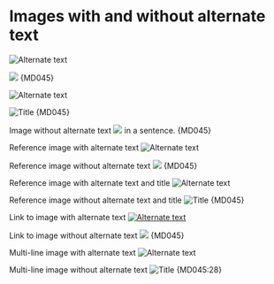 # Images with and without alternate text

![Alternate text](image.jpg)

![](image.jpg) {MD045}

![Alternate text](image.jpg "Title")

![](image.jpg "Title") {MD045}

Image without alternate text ![](image.jpg) in a sentence. {MD045}

Reference image with alternate text ![Alternate text][notitle]

Reference image without alternate text ![][notitle] {MD045}

Reference image with alternate text and title ![Alternate text][title]

Reference image without alternate text and title ![][title] {MD045}

Link to image with alternate text [![Alternate text](image.jpg)](image.jpg)

Link to image without alternate text [![](image.jpg)](image.jpg) {MD045}

Multi-line image with alternate text ![Alternate text](image.jpg "Title"
)

Multi-line image without alternate text ![](image.jpg "Title"
) {MD045:28}

[notitle]: image.jpg
[title]: image.jpg "Title"
